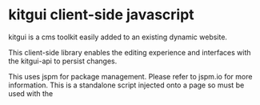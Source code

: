 # kitgui client-side javascript

kitgui is a cms toolkit easily added to an existing dynamic website.

This client-side library enables the editing experience and interfaces with the kitgui-api to persist changes.

This uses jspm for package management. Please refer to jspm.io for more information. This is a standalone script injected onto a page so must be used with the 

```$ jspm bundle-sfx lib/main kitgui.js
